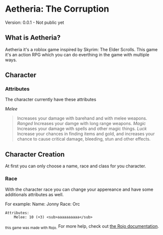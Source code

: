 # Aetheria: The Corruption
Version: 0.0.1 - Not public yet


## What is Aetheria?
Aetheria it's a roblox game inspired by Skyrim: The Elder Scrolls. This game it's an action RPG which you can do everthing in the game with multiple ways.

## Character

### Attributes
The character currently have these attributes

*Melee*
> Increases your damage with barehand and with melee weapons.
*Ranged*
> Increases your damge with long range weapons.
*Magic*
> Increases your damage with spells and other magic things.
*Luck*
> Increase your chances in finding items and gold, and increases your chance to cause critical damage, bleeding, stun and other effects.


## Character Creation
At first you can only choose a name, race and class for you character.

### Race
With the character race you can change your appereance and have some additionals attributes as well.

For example:
    Name: Jonny
    Race: Orc

    Attributes:
        Melee: 10 (+3) <sub>aaaaaaaaaa</sub>

<sub>this game was made with Rojo.</sub>
For more help, check out [the Rojo documentation](https://rojo.space/docs).